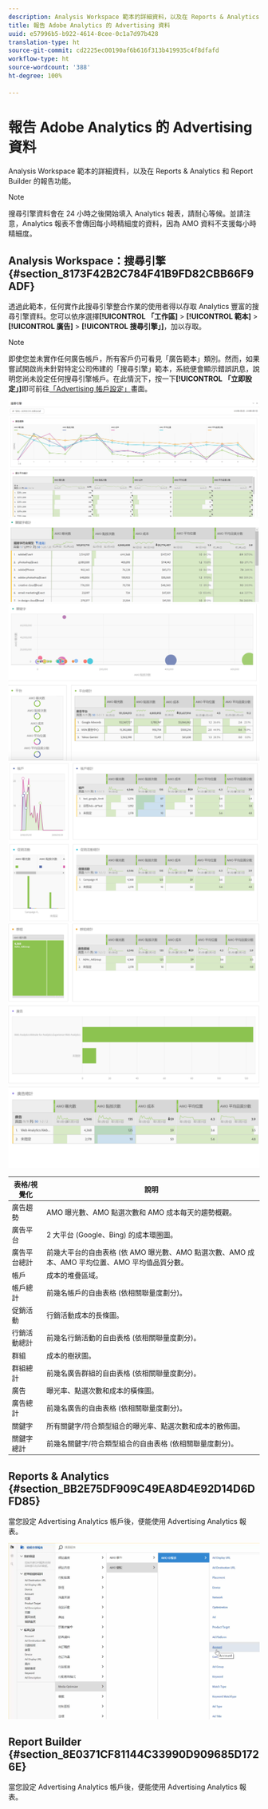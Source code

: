 ```yaml
---
description: Analysis Workspace 範本的詳細資料，以及在 Reports & Analytics 和 Report Builder 的報告功能。
title: 報告 Adobe Analytics 的 Advertising 資料
uuid: e57996b5-b922-4614-8cee-0c1a7d97b428
translation-type: ht
source-git-commit: cd2225ec00190af6b616f313b419935c4f8dfafd
workflow-type: ht
source-wordcount: '388'
ht-degree: 100%

---
```



# 報告 Adobe Analytics 的 Advertising 資料

Analysis Workspace 範本的詳細資料，以及在 Reports &amp; Analytics 和 Report Builder 的報告功能。

>[!NOTE]
>
>搜尋引擎資料會在 24 小時之後開始填入 Analytics 報表，請耐心等候。並請注意，Analytics 報表不會傳回每小時精細度的資料，因為 AMO 資料不支援每小時精細度。

## Analysis Workspace：搜尋引擎 {#section_8173F42B2C784F41B9FD82CBB66F9ADF}

透過此範本，任何實作此搜尋引擎整合作業的使用者得以存取 Analytics 豐富的搜尋引擎資料。您可以依序選擇&#x200B;**[!UICONTROL 「工作區]** > **[!UICONTROL 範本]** > **[!UICONTROL 廣告]** > **[!UICONTROL 搜尋引擎」]**，加以存取。

>[!NOTE]
>
>即使您並未實作任何廣告帳戶，所有客戶仍可看見「廣告範本」類別。然而，如果嘗試開啟尚未針對特定公司佈建的「搜尋引擎」範本，系統便會顯示錯誤訊息，說明您尚未設定任何搜尋引擎帳戶。在此情況下，按一下&#x200B;**[!UICONTROL 「立即設定」]**&#x200B;即可前往[「Advertising 帳戶設定」](/help/integrate/c-advertising-analytics/c-adanalytics-workflow/aa-create-ad-account.md)畫面。

![](assets/aa_aw.png)  ![](assets/aa_aw2.png) ![](assets/aa_aw3.png) ![](assets/aa_aw4.png)  ![](assets/aa_aw5.png) ![](assets/aa_aw6.png)

| 表格/視覺化 | 說明 |
|--- |--- |
| 廣告趨勢 | AMO 曝光數、AMO 點選次數和 AMO 成本每天的趨勢概觀。 |
| 廣告平台 | 2 大平台 (Google、Bing) 的成本環圈圖。 |
| 廣告平台總計 | 前幾大平台的自由表格 (依 AMO 曝光數、AMO 點選次數、AMO 成本、AMO 平均位置、AMO 平均值品質分數。 |
| 帳戶 | 成本的堆疊區域。 |
| 帳戶總計 | 前幾名帳戶的自由表格 (依相關聯量度劃分)。 |
| 促銷活動 | 行銷活動成本的長條圖。 |
| 行銷活動總計 | 前幾名行銷活動的自由表格 (依相關聯量度劃分)。 |
| 群組  | 成本的樹狀圖。 |
| 群組總計 | 前幾名廣告群組的自由表格 (依相關聯量度劃分)。 |
| 廣告 | 曝光率、點選次數和成本的橫條圖。 |
| 廣告總計 | 前幾名廣告的自由表格 (依相關聯量度劃分)。 |
| 關鍵字 | 所有關鍵字/符合類型組合的曝光率、點選次數和成本的散佈圖。 |
| 關鍵字總計 | 前幾名關鍵字/符合類型組合的自由表格 (依相關聯量度劃分)。 |

## Reports &amp; Analytics {#section_BB2E75DF909C49EA8D4E92D14D6DFD85}

當您設定 Advertising Analytics 帳戶後，便能使用 Advertising Analytics 報表。

![](assets/aa_randa.png)

## Report Builder {#section_8E0371CF81144C33990D909685D1726E}

當您設定 Advertising Analytics 帳戶後，便能使用 Advertising Analytics 報表。
